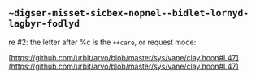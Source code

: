 ## `~digser-misset-sicbex-nopnel--bidlet-lornyd-lagbyr-fodlyd`
re #2: the letter after %c is the `++care`, or request mode:

[https://github.com/urbit/arvo/blob/master/sys/vane/clay.hoon#L47](https://github.com/urbit/arvo/blob/master/sys/vane/clay.hoon#L47)